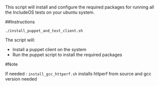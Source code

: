 This script will install and configure the required packages for running all the IncludeOS tests on your ubuntu system.

##Instructions

`./install_puppet_and_test_client.sh`

The script will:
- Install a puppet client on the system
- Run the puppet script to install the required packages




#Note

If needed : `install_gcc_httperf.sh` installs httperf from source and gcc version needed
